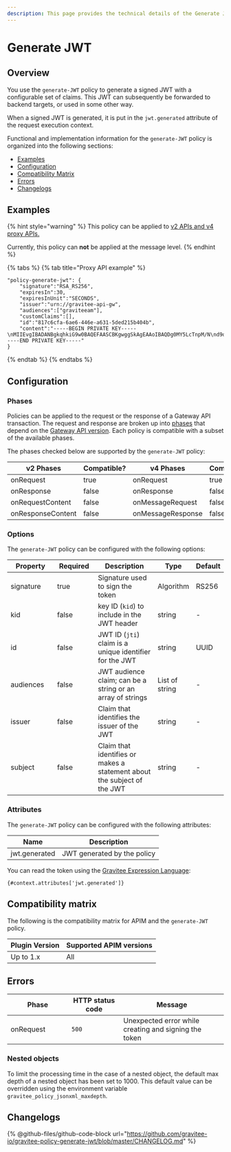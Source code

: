 ```yaml
---
description: This page provides the technical details of the Generate JWT policy
---
```


# Generate JWT

## Overview

You use the `generate-JWT` policy to generate a signed JWT with a configurable set of claims. This JWT can subsequently be forwarded to backend targets, or used in some other way.

When a signed JWT is generated, it is put in the `jwt.generated` attribute of the request execution context.

Functional and implementation information for the `generate-JWT` policy is organized into the following sections:

* [Examples](generate-jwt.md#examples)
* [Configuration](generate-jwt.md#configuration)
* [Compatibility Matrix](generate-jwt.md#compatibility-matrix)
* [Errors](generate-jwt.md#errors)
* [Changelogs](generate-jwt.md#changelogs)

## Examples

{% hint style="warning" %}
This policy can be applied to [v2 APIs and v4 proxy APIs.](../../overview/gravitee-api-definitions-and-execution-engines/)

Currently, this policy can **not** be applied at the message level.
{% endhint %}

{% tabs %}
{% tab title="Proxy API example" %}
```
"policy-generate-jwt": {
    "signature":"RSA_RS256",
    "expiresIn":30,
    "expiresInUnit":"SECONDS",
    "issuer":"urn://gravitee-api-gw",
    "audiences":["graviteeam"],
    "customClaims":[],
    "id":"817c6cfa-6ae6-446e-a631-5ded215b404b",
    "content":"-----BEGIN PRIVATE KEY-----\nMIIEvgIBADANBgkqhkiG9w0BAQEFAASCBKgwggSkAgEAAoIBAQDg0MY5LcTnpM/N\nd9ohW/mls6CqF3PoVocwUpKSb324QFuSGvo5s2qzM1JkR2uNTS5lapGltF0Krc5j\nmUgKqVZUx3ie76ngvHTVrz9qNHe9znsTFndtpsaFZuNIiGT8X+eAYgqKUaoKA+3y\nNWynEmXL9ywtFtGommPO1iBwMYfbucuxBmwtklkzxCrFGftAsTJANy8T+CV61TpB\nP2LbFVngfT0uDgjfoG/KMSBUZR88YZNvEyj1mEDPvZPZD6vYUBlTMlWgAwAD+pUn\n6b/a1BsZ69mMvMzvOg9NhuwMLwGDwQ45Gh51Swnzk6a/Oamgpa/ehySfZkypJhPL\ndiutySELAgMBAAECggEBALjo/yFok9wzovfM7I0jqWKxLCS6xYsEII2OXSA0s6Mo\nzCiQJ9/twoVCYTI5zCycntyrmsBAaYavDmK9YJPkVC3HI18WoRNH7pETY4VnQlXL\nz08T24dE9WQkDC1MgkNSXocqHKFIKiOyt7PQXV3NtAzfcGZlrmyPECi/1k5xbt05\nmU1AaM0HAKP5kGmoANEWyaPhYSrShD3EQH8QEjPwrmua62e7kas7x5u5u01tFndv\nG1/rYlApvruwoczBdD3R8WQEdziFn09IcGZUnpBWDkPlEn62qLW8/3k+uF9An9dd\n1c0IoyNopefLvm9W4CXtzFEzJsre32BIutpj66EECAECgYEA+2GYTmd7lVAAMgj/\nMes+HNVqRtg5OiAggx6qvjhi+6hhMLeVKS8mqslMQXewHthbY0+PdyvKRCZnNURj\nUmeZxxk04kOJZqN5ak45NJ6T10PnlZ0vtf2Ym9Mmi4Q29Mzk9SCR9NtVuwRHhGmP\nzOPCXQCwFHeVkqzqkYHIji1ko0sCgYEA5PI5WkWFG/uAPxVZbQreyD1iRgTxEz8B\nn1XefxQ1IV8L5/n48XAgeK1NUbhr4jPSbXL98mX5/RdyCmZORdbPLDRqSVrRepQ3\nAXF82Xp2X9Py/Gn/pIZPXEW54ctnEiW8WVRD2XQ2df1sUq+H5gX/RraiI2O9/CyF\nixZkkC4tIUECgYEAw/lt15HtUpYv0NIawTv4DFqEo/5lft8U+aOq0Oj8ody/CE/W\nxWiw6GxOOquobiOV+3JHEkzdPwwBYhGSrOd/hywrgknMkGvZd/rLti36a9PQc187\nltHBa5nNbu8AORCTXlap8w4bY9UOPDhflwfousCShSJFRTfxFsbrJ4xT7MkCgYBQ\np8TsuHEcWo3jq3HFqH6zrGxinnsPfLLlnyqzOjs9dm6LWtUIuae229bRY1ceaYNI\na6prKuHW99uFLmWE1RhHSm/nR8dkl7KJH6IMO8hYGiMQKYeWPnrW1vmVQkMdcY3Z\nKoZ8pSRKjO0MdCo8LwCvuMeGEC1uGYEybsEeyiW8AQKBgBnkExWeD6KQQL9rrImq\nwhPqz9yuMpIsBtf93fDLXwmy/0VG9L6uDf/3MKl+RYs4PQGe+QQSmXTgqcbHr5ug\nNEFDDK0C9k0Gd0Zl/Z29H6vZWJH9E4ur/xZToeADc3sQT/Ga78LwF8s5EtOPuGVD\nOyCUoLQJgofJWKk2Tp5gKogB\n-----END PRIVATE KEY-----"
}
```
{% endtab %}
{% endtabs %}

## Configuration

### Phases

Policies can be applied to the request or the response of a Gateway API transaction. The request and response are broken up into [phases](broken-reference) that depend on the [Gateway API version](../../overview/gravitee-api-definitions-and-execution-engines/). Each policy is compatible with a subset of the available phases.

The phases checked below are supported by the `generate-JWT` policy:

<table data-full-width="false"><thead><tr><th width="202">v2 Phases</th><th width="139" data-type="checkbox">Compatible?</th><th width="198">v4 Phases</th><th data-type="checkbox">Compatible?</th></tr></thead><tbody><tr><td>onRequest</td><td>true</td><td>onRequest</td><td>true</td></tr><tr><td>onResponse</td><td>false</td><td>onResponse</td><td>false</td></tr><tr><td>onRequestContent</td><td>false</td><td>onMessageRequest</td><td>false</td></tr><tr><td>onResponseContent</td><td>false</td><td>onMessageResponse</td><td>false</td></tr></tbody></table>

### Options

The `generate-JWT` policy can be configured with the following options:

<table><thead><tr><th width="131">Property</th><th width="103" data-type="checkbox">Required</th><th width="210">Description</th><th>Type</th><th>Default</th></tr></thead><tbody><tr><td>signature</td><td>true</td><td>Signature used to sign the token</td><td>Algorithm</td><td>RS256</td></tr><tr><td>kid</td><td>false</td><td>key ID (<code>kid</code>) to include in the JWT header</td><td>string</td><td>-</td></tr><tr><td>id</td><td>false</td><td>JWT ID (<code>jti</code>) claim is a unique identifier for the JWT</td><td>string</td><td>UUID</td></tr><tr><td>audiences</td><td>false</td><td>JWT audience claim; can be a string or an array of strings</td><td>List of string</td><td>-</td></tr><tr><td>issuer</td><td>false</td><td>Claim that identifies the issuer of the JWT</td><td>string</td><td>-</td></tr><tr><td>subject</td><td>false</td><td>Claim that identifies or makes a statement about the subject of the JWT</td><td>string</td><td>-</td></tr></tbody></table>

### Attributes

The `generate-JWT` policy can be configured with the following attributes:

| Name          | Description                 |
| ------------- | --------------------------- |
| jwt.generated | JWT generated by the policy |

You can read the token using the [Gravitee Expression Language](../../guides/gravitee-expression-language.md):

```
{#context.attributes['jwt.generated']}
```

## Compatibility matrix

The following is the compatibility matrix for APIM and the `generate-JWT` policy.

<table data-full-width="false"><thead><tr><th>Plugin Version</th><th>Supported APIM versions</th></tr></thead><tbody><tr><td>Up to 1.x</td><td>All</td></tr></tbody></table>

## Errors

<table data-full-width="false"><thead><tr><th width="180">Phase</th><th width="171">HTTP status code</th><th width="387">Message</th></tr></thead><tbody><tr><td>onRequest</td><td><code>500</code></td><td>Unexpected error while creating and signing the token</td></tr></tbody></table>

### Nested objects

To limit the processing time in the case of a nested object, the default max depth of a nested object has been set to 1000. This default value can be overridden using the environment variable `gravitee_policy_jsonxml_maxdepth`.

## Changelogs

{% @github-files/github-code-block url="https://github.com/gravitee-io/gravitee-policy-generate-jwt/blob/master/CHANGELOG.md" %}

